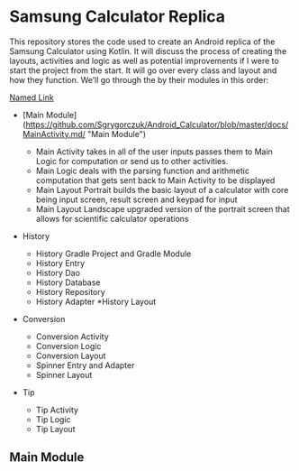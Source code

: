 # Samsung Calculator Replica #

This repository stores the code used to create an Android replica of the Samsung Calculator using Kotlin. It will discuss the process of creating the layouts, activities and logic as well as potential improvements if I were to start the project from the start. It will go over every class and layout and how they function. We’ll go through the by their modules in this order:

[Named Link](https://github.com/Sgrygorczuk/Android_Calculator/blob/master/docs/MainActivity.md/ "Named link title")
*   [Main Module] (https://github.com/Sgrygorczuk/Android_Calculator/blob/master/docs/MainActivity.md/ "Main Module")

	* Main Activity takes in all of the user inputs passes them to Main Logic for computation or send us to other activities. 
	* Main Logic deals with the parsing function and arithmetic computation that gets sent back to Main Activity to be displayed
	* Main Layout Portrait builds the basic layout of a calculator with core being input screen, result screen and keypad for input
	* Main Layout Landscape upgraded version of the portrait screen that allows for scientific calculator operations
*   History
	* History Gradle Project and Gradle Module 
	* History Entry
	* History Dao
	* History Database 
	* History Repository
	* History Adapter
	*History Layout
*   Conversion 
	* Conversion Activity 
	* Conversion Logic
	* Conversion Layout
	* Spinner Entry and Adapter
	* Spinner Layout
*   Tip
	* Tip Activity 
	* Tip Logic
	* Tip Layout

## Main Module ##

